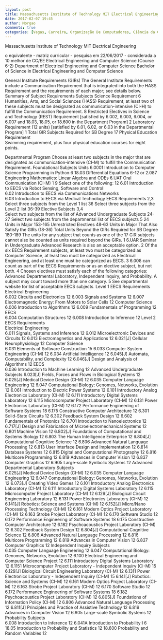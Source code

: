 ```yaml
---
layout: post
title: Massachusetts Institute of Technology MIT Electrical Engineering
date: 2017-02-07 19:45
author: Morgao
comments: true
categories: [Vagas, Carreira, Organização De Computadores, Ciência da Computação,Cursos]
---
```


Massachusetts Institute of Technology MIT Electrical Engineering


 o equivalente - matriz curricular - pesquisa em 22/06/2017 - considerada a 10 melhor de CC/EE
Electrical Engineering and Computer Science (Course 6-2)
Department of Electrical Engineering and Computer Science
Bachelor of Science in Electrical Engineering and Computer Science
 
General Institute Requirements (GIRs)
The General Institute Requirements include a Communication Requirement that is integrated into both the HASS Requirement and the requirements of each major; see details below.
Summary of Subject Requirements	Subjects
Science Requirement	6
Humanities, Arts, and Social Sciences (HASS) Requirement; at least two of these subjects must be designated as communication-intensive (CI-H) to fulfill the Communication Requirement.	8
Restricted Electives in Science and Technology (REST) Requirement [satisfied by 6.002, 6.003, 6.004, or 6.007 and 18.03, 18.05, or 18.600 in the Department Program]	2
Laboratory Requirement (12 units) [satisfied by 6.01, 6.02, or 6.03 in the Departmental Program]	1
Total GIR Subjects Required for SB Degree	17
Physical Education Requirement	
Swimming requirement, plus four physical education courses for eight points.	

Departmental Program
Choose at least two subjects in the major that are designated as communication-intensive (CI-M) to fulfill the Communication Requirement.
Foundational Subjects	Units
6.0001	Introduction to Computer Science Programming in Python	6
18.03	Differential Equations	6-12
or 2.087	Engineering Mathematics: Linear Algebra and ODEs
6.UAT	Oral Communication (CI-M) 1	9
Select one of the following:	12
6.01
Introduction to EECS via Robot Sensing, Software and Control	
6.02
Introduction to EECS via Communications Networks	
6.03
Introduction to EECS via Medical Technology	
EECS Requirements 2,3	
Select three subjects from the Level 1 list	36
Select three subjects from the Level 2 list	36-39
Elective Subjects 3,4	
Select two subjects from the list of Advanced Undergraduate Subjects	24-27
Select two subjects from the departmental list of EECS subjects 5	24
Units in Major	153-165
Unrestricted Electives	48-63
Units in Major That Also Satisfy the GIRs	(18-36)
Total Units Beyond the GIRs Required for SB Degree	180-189
The units for any subject that counts as one of the 17 GIR subjects cannot also be counted as units required beyond the GIRs.
1	6.UAR Seminar in Undergraduate Advanced Research is also an acceptable option.
2	Of the six EECS Requirement subjects, at least two must be categorized as Computer Science, at least two must be categorized as Electrical Engineering, and at least one must be categorized as EECS.
3	6.008 can count as part of the EECS Requirements or as an elective subject, but not both.
4	Chosen electives must satisfy each of the following categories: Advanced Departmental Laboratory, Independent Inquiry, and Probability.  A subject may count toward more than one category.
5	See departmental website for list of acceptable EECS subjects.
Level 1 EECS Requirements	
Electrical Engineering	
6.002	Circuits and Electronics	12
6.003	Signals and Systems	12
6.007	Electromagnetic Energy: From Motors to Solar Cells	12
Computer Science	
6.006	Introduction to Algorithms	12
6.009	Fundamentals of Programming	12
EECS	
6.004	Computation Structures	12
6.008	Introduction to Inference	12
Level 2 EECS Requirements	
Electrical Engineering	
6.011	Signals, Systems and Inference	12
6.012	Microelectronic Devices and Circuits	12
6.013	Electromagnetics and Applications	12
6.021[J]	Cellular Neurophysiology	12
Computer Science	
6.031	Elements of Software Construction	15
6.033	Computer System Engineering (CI-M)	12
6.034	Artificial Intelligence	12
6.045[J]	Automata, Computability, and Complexity	12
6.046[J]	Design and Analysis of Algorithms	12
EECS	
6.036	Introduction to Machine Learning	12
Advanced Undergraduate Subjects	
6.023[J]	Fields, Forces and Flows in Biological Systems	12
6.025[J]	Medical Device Design (CI-M)	12
6.035	Computer Language Engineering	12
6.047	Computational Biology: Genomes, Networks, Evolution	12
6.061	Introduction to Electric Power Systems	12
6.101	Introductory Analog Electronics Laboratory (CI-M)	12
6.111	Introductory Digital Systems Laboratory	12
6.115	Microcomputer Project Laboratory (CI-M)	12
6.131	Power Electronics Laboratory (CI-M)	12
6.172	Performance Engineering of Software Systems	18
6.175	Constructive Computer Architecture	12
6.301	Solid-State Circuits	12
6.302	Feedback System Design	12
6.602	Fundamentals of Photonics	12
6.701	Introduction to Nanoelectronics	12
6.717[J]	Design and Fabrication of Microelectromechanical Systems	12
6.801	Machine Vision	12
6.802[J]	Foundations of Computational and Systems Biology	12
6.803	The Human Intelligence Enterprise	12
6.804[J]	Computational Cognitive Science	12
6.806	Advanced Natural Language Processing	12
6.813	User Interface Design and Implementation	12
6.814	Database Systems	12
6.815	Digital and Computational Photography	12
6.816	Multicore Programming	12
6.819	Advances in Computer Vision	12
6.837	Computer Graphics	12
6.905	Large-scale Symbolic Systems	12
Advanced Departmental Laboratory Subjects	
6.025[J]	Medical Device Design (CI-M)	12
6.035	Computer Language Engineering	12
6.047	Computational Biology: Genomes, Networks, Evolution	12
6.073[J]	Creating Video Games	12
6.101	Introductory Analog Electronics Laboratory (CI-M)	12
6.111	Introductory Digital Systems Laboratory	12
6.115	Microcomputer Project Laboratory (CI-M)	12
6.129[J]	Biological Circuit Engineering Laboratory	12
6.131	Power Electronics Laboratory (CI-M)	12
6.141[J]	Robotics: Science and Systems (CI-M)	12
6.152[J]	Micro/Nano Processing Technology (CI-M)	12
6.161	Modern Optics Project Laboratory (CI-M)	12
6.163	Strobe Project Laboratory (CI-M)	12
6.170	Software Studio	12
6.172	Performance Engineering of Software Systems	18
6.175	Constructive Computer Architecture	12
6.182	Psychoacoustics Project Laboratory (CI-M)	12
6.302	Feedback System Design	12
6.804[J]	Computational Cognitive Science	12
6.806	Advanced Natural Language Processing	12
6.816	Multicore Programming	12
6.819	Advances in Computer Vision	12
6.837	Computer Graphics	12
Independent Inquiry Subjects	
6.035	Computer Language Engineering	12
6.047	Computational Biology: Genomes, Networks, Evolution	12
6.100	Electrical Engineering and Computer Science Project	12
6.111	Introductory Digital Systems Laboratory	12
6.1151	Microcomputer Project Laboratory - Independent Inquiry (CI-M)	15
6.129[J]	Biological Circuit Engineering Laboratory (CI-M)	12
6.1311	Power Electronics Laboratory - Independent Inquiry (CI-M)	15
6.141[J]	Robotics: Science and Systems (CI-M)	12
6.161	Modern Optics Project Laboratory (CI-M)	12
6.163	Strobe Project Laboratory (CI-M)	12
6.170	Software Studio	12
6.172	Performance Engineering of Software Systems	18
6.182	Psychoacoustics Project Laboratory (CI-M)	12
6.805[J]	Foundations of Information Policy (CI-M)	12
6.806	Advanced Natural Language Processing	12
6.811[J]	Principles and Practice of Assistive Technology	12
6.819	Advances in Computer Vision	12
6.905	Large-scale Symbolic Systems	12
Probability Subjects	
6.008	Introduction to Inference	12
6.041A	Introduction to Probability I	6
18.05	Introduction to Probability and Statistics	12
18.600	Probability and Random Variables	12
 